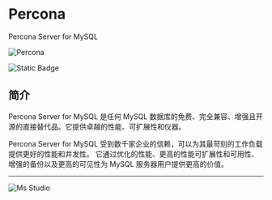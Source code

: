 # Percona

Percona Server for MySQL

![Percona](https://file.lifebus.top/imgs/percona_logo.jpg)

![Static Badge](https://img.shields.io/badge/%E6%96%B0%E7%96%86%E8%90%8C%E6%A3%AE%E8%BD%AF%E4%BB%B6%E5%BC%80%E5%8F%91%E5%B7%A5%E4%BD%9C%E5%AE%A4-%E6%8F%90%E4%BE%9B%E6%8A%80%E6%9C%AF%E6%94%AF%E6%8C%81-blue)

## 简介

Percona Server for MySQL 是任何 MySQL 数据库的免费、完全兼容、增强且开源的直接替代品。它提供卓越的性能、可扩展性和仪器。

Percona Server for MySQL 受到数千家企业的信赖，可以为其最苛刻的工作负载提供更好的性能和并发性。
它通过优化的性能、更高的性能可扩展性和可用性、增强的备份以及更高的可见性为 MySQL 服务器用户提供更高的价值。

---

![Ms Studio](https://file.lifebus.top/imgs/ms_blank_001.png)
